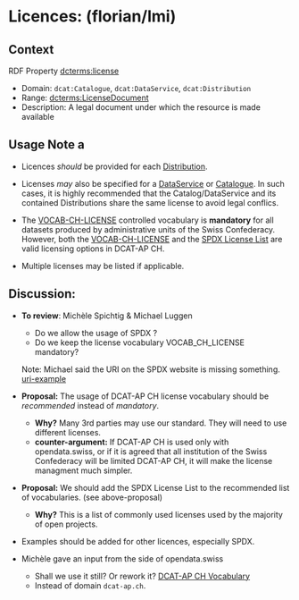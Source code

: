 # Licences: (florian/lmi)

## Context
RDF Property [dcterms:license](https://www.w3.org/TR/vocab-dcat-3/#Property:resource_license)
  * Domain: `dcat:Catalogue`, `dcat:DataService`, `dcat:Distribution` 
  * Range: [dcterms:LicenseDocument](http://purl.org/dc/terms/LicenseDocument)
  * Description: A legal document under which the resource is made available



## Usage Note a
* Licences *should* be provided for each [Distribution](https://semiceu.github.io/DCAT-AP/releases/3.0.0/#Distribution).
* Licenses *may* also be specified for a [DataService](https://semiceu.github.io/DCAT-AP/releases/3.0.0/#DataService) or [Catalogue](https://semiceu.github.io/DCAT-AP/releases/3.0.0/#Catalogue). In such cases, it is highly recommended that the Catalog/DataService and its contained Distributions share the same license to avoid legal conflics.
* The [VOCAB-CH-LICENSE](https://www.dcat-ap.ch/vocabulary/licenses/20240716.html) controlled vocabulary is **mandatory** for all datasets produced by administrative units of the Swiss Confederacy. However, both the [VOCAB-CH-LICENSE](https://www.dcat-ap.ch/vocabulary/licenses/20240716.html) and the [SPDX License List](https://spdx.org/licenses/) are valid licensing options in DCAT-AP CH.

* Multiple licenses may be listed if applicable.

## Discussion:

* **To review**: Michèle Spichtig & Michael Luggen
  * Do we allow the usage of SPDX ?
  * Do we keep the license vocabulary VOCAB_CH_LICENSE mandatory?

  Note: Michael said the URI on the SPDX website is missing something. [uri-example](https://prateekvjoshi.com/wp-content/uploads/2014/02/uri-vs-url-vs-urn.jpg)

- **Proposal:** The usage of DCAT-AP CH license vocabulary should be *recommended* instead of *mandatory*.  
  - **Why?** Many 3rd parties may use our standard. They will need to use different licenses. 
  - **counter-argument:** If DCAT-AP CH is used only with opendata.swiss, or if it is agreed that all institution of the Swiss Confederacy will be limited DCAT-AP CH, it will make the license managment much simpler.

- **Proposal:** We should add the SPDX License List to the recommended list of vocabularies.  (see above-proposal)
  - **Why?** This is a list of commonly used licenses used by the majority of open projects. 
  
- Examples should be added for other licences, especially SPDX.

- Michèle gave an input from the side of opendata.swiss
  - Shall we use it still? Or rework it? [DCAT-AP CH Vocabulary](https://dcat-ap.ch/vocabulary/licenses/20210623.html)
  - Instead of domain `dcat-ap.ch`.
